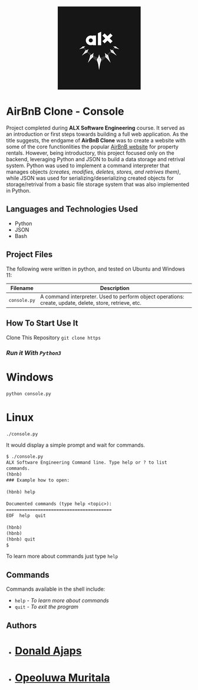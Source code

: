<p align = 'center'>
<img src = download.png , alt = 'ALX LOGO' ></img>
</p>

# AirBnB Clone - Console

Project completed during **ALX Software Engineering** course. It served as an introduction or first steps towards building a full web application. As the title suggests, the endgame of **AirBnB Clone** was to create a website with some of the core functionlities the popular [AirBnB website](https://www.airbnb.com/) for property rentals. However, being introductory, this project focused only on the backend, leveraging Python and JSON to build a data storage and retrival system.
Python was used to implement a command interpreter that manages objects _(creates, modifies, deletes, stores, and retrives them)_, while JSON was used for serializing/deserializing created objects for storage/retrival from a basic file storage system that was also implemented in Python.


## Languages and Technologies Used
* Python
* JSON
* Bash

## Project Files
The following were written in python, and tested on Ubuntu and Windows 11:

| Filename | Description |
| -------- | ----------- |
| `console.py` | A command interpreter. Used to perform object operations: create, update, delete, store, retrieve, etc. |


## How To Start Use It

Clone This Repository
`git clone https`

### _Run it With `Python3`_
# Windows
`python console.py `

# Linux

`./console.py`

It would display a simple prompt and wait for commands.
```
$ ./console.py
ALX Software Engineering Command line. Type help or ? to list commands.
(hbnb)
### Example how to open:

(hbnb) help

Documented commands (type help <topic>):
========================================
EOF  help  quit

(hbnb) 
(hbnb) 
(hbnb) quit
$
```

To learn more about commands just type `help`

## Commands
Commands available in the shell include:
* `help` - _To learn more about commands_
* `quit` - _To exit the program_ 


## Authors
* # [Donald Ajaps](https://github.com/adobki)
* # [Opeoluwa Muritala](https://github.com/Opeoluwa-Muritala)
